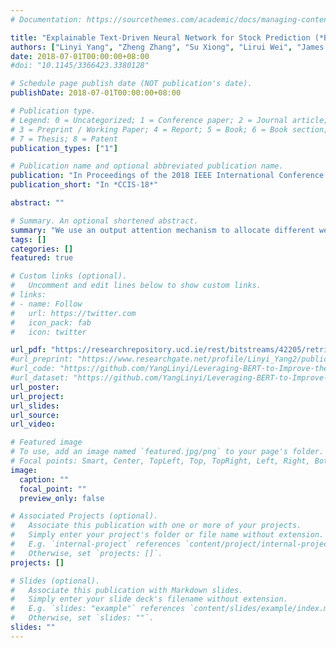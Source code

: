 ```yaml
---
# Documentation: https://sourcethemes.com/academic/docs/managing-content/

title: "Explainable Text-Driven Neural Network for Stock Prediction (*Best Paper Nominated)"
authors: ["Linyi Yang", "Zheng Zhang", "Su Xiong", "Lirui Wei", "James Ng", "Lina Xu", "Ruihai Dong"]
date: 2018-07-01T00:00:00+08:00
#doi: "10.1145/3366423.3380128"

# Schedule page publish date (NOT publication's date).
publishDate: 2018-07-01T00:00:00+08:00

# Publication type.
# Legend: 0 = Uncategorized; 1 = Conference paper; 2 = Journal article;
# 3 = Preprint / Working Paper; 4 = Report; 5 = Book; 6 = Book section;
# 7 = Thesis; 8 = Patent
publication_types: ["1"]

# Publication name and optional abbreviated publication name.
publication: "In Proceedings of the 2018 IEEE International Conference on Cloud Computing and Intelligence Systems, NanJing, Nov. 23-Nov. 25, 2018."
publication_short: "In *CCIS-18*"

abstract: ""

# Summary. An optional shortened abstract.
summary: "We use an output attention mechanism to allocate different weights to different days in terms of their contribution to stock price movement. Thorough empirical studies based upon historical prices of several individual stocks demonstrate the superiority of our proposed method in stock price prediction compared to state-of-the-art methods"
tags: []
categories: []
featured: true

# Custom links (optional).
#   Uncomment and edit lines below to show custom links.
# links:
# - name: Follow
#   url: https://twitter.com
#   icon_pack: fab
#   icon: twitter

url_pdf: "https://researchrepository.ucd.ie/rest/bitstreams/42205/retrieve"
#url_preprint: "https://www.researchgate.net/profile/Linyi_Yang2/publication/334655405_Leveraging_BERT_to_Improve_the_FEARS_Index_for_Stock_Forecasting/links/5d38893992851cd04683b4a9/Leveraging-BERT-to-Improve-the-FEARS-Index-for-Stock-Forecasting.pdf"
#url_code: "https://github.com/YangLinyi/Leveraging-BERT-to-Improve-the-FEARS-Index-for-Stock-Forecasting"
#url_dataset: "https://github.com/YangLinyi/Leveraging-BERT-to-Improve-the-FEARS-Index-for-Stock-Forecasting"
url_poster:
url_project:
url_slides:
url_source:
url_video:

# Featured image
# To use, add an image named `featured.jpg/png` to your page's folder. 
# Focal points: Smart, Center, TopLeft, Top, TopRight, Left, Right, BottomLeft, Bottom, BottomRight.
image:
  caption: ""
  focal_point: ""
  preview_only: false

# Associated Projects (optional).
#   Associate this publication with one or more of your projects.
#   Simply enter your project's folder or file name without extension.
#   E.g. `internal-project` references `content/project/internal-project/index.md`.
#   Otherwise, set `projects: []`.
projects: []

# Slides (optional).
#   Associate this publication with Markdown slides.
#   Simply enter your slide deck's filename without extension.
#   E.g. `slides: "example"` references `content/slides/example/index.md`.
#   Otherwise, set `slides: ""`.
slides: ""
---
```

